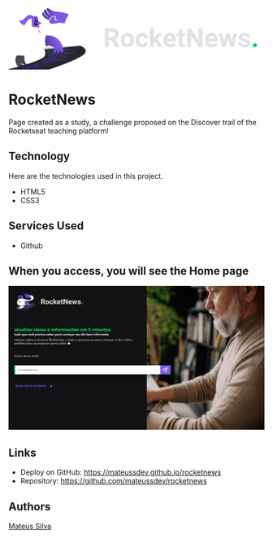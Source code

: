 ![Logo of the project](https://github.com/mateussdev/rocketnews/blob/main/assets/logo.svg)

# RocketNews
<!--  Página criada como estudo, desafio proposto na trilha Discover da plataforma de ensino da Rocketseat! -->
Page created as a study, a challenge proposed on the Discover trail of the Rocketseat teaching platform!
 
## Technology 

Here are the technologies used in this project.

* HTML5
* CSS3

## Services Used

* Github

## When you access, you will see the Home page 

![Homepage image](https://github.com/mateussdev/rocketnews/blob/main/assets/readme/home-page.png)


## Links
  - Deploy on GitHub: https://mateussdev.github.io/rocketnews
  - Repository: https://github.com/mateussdev/rocketnews

## Authors
<a href="https://github.com/mateussdev" target="_blank">Mateus Silva</a>
